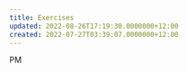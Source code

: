 ```yaml
---
title: Exercises
updated: 2022-08-26T17:19:30.0000000+12:00
created: 2022-07-27T03:39:07.0000000+12:00
---
```


PM
